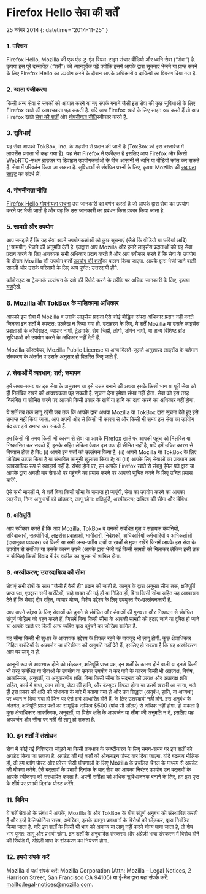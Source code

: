 # Firefox Hello सेवा की शर्तें

25 नवंबर 2014
{: datetime="2014-11-25" }

### 1. परिचय 

Firefox Hello, Mozilla की एक एंड-टु-एंड रियल-टाइम संचार वीडियो और ध्वनि सेवा (“सेवा”) है.  कृपया इस पूरे दस्तावेज़ (“शर्तें”) को ध्यानपूर्वक पढ़ें क्योंकि इसमें आपके द्वारा सूचनाएं भेजने या प्राप्त करने के लिए Firefox Hello का उपयोग करने के दौरान आपके अधिकारों व दायित्वों का विवरण दिया गया है.

### 2. खाता पंजीकरण

किसी अन्य सेवा से संपर्कों को आयात करने या नए संपर्क बनाने जैसी इस सेवा की कुछ सुविधाओं के लिए Firefox खाते की आवश्यकता पड़ सकती है.  यदि आप Firefox खाते के लिए साइन अप करते हैं तो आप Firefox खाते [सेवा की शर्तों](https://www.mozilla.org/en-US/about/legal/terms/services) और [गोपनीयता नीति](https://www.mozilla.org/en-US/privacy/firefox-cloud)स्वीकार करते हैं.

### 3. सुविधाएं

यह सेवा आपको TokBox, Inc. के सहयोग से प्रदान की जाती है (ToxBox को इस दस्तावेज में लायसेंस प्रदाता भी कहा गया है).  यह सेवा Firefox में एकीकृत है इसलिए आप Firefox और किसी WebRTC-सक्षम ब्राउज़र या डिवाइस उपयोगकर्ताओं के बीच आसानी से ध्वनि या वीडियो कॉल कर सकते हैं.  सेवा में परिवर्तन किया जा सकता है.  सुविधाओं से संबंधित प्रश्नों के लिए, कृपया Mozilla की [सहायता साइट](https://support.mozilla.org/products/firefox) का संदर्भ लें. 

### 4. गोपनीयता नीति

[Firefox Hello गोपनीयता सूचना](https://www.mozilla.org/privacy/) उस जानकारी का वर्णन करती है जो आपके द्वारा सेवा का उपयोग करने पर भेजी जाती है और यह कि उस जानकारी का प्रबंधन किस प्रकार किया जाता है.

### 5. सामग्री और उपयोग 

आप समझते हैं कि यह सेवा अपने उपयोगकर्ताओं को कुछ सूचनाएं (जैसे कि वीडियो या छवियां आदि) ("सामग्री") भेजने की अनुमति देती है.  एतद्वारा आप Mozilla और हमारे लाइसेंस प्रदाताओं को यह सेवा प्रदान करने के लिए आवश्यक सभी अधिकार प्रदान करते हैं और आप स्वीकार करते हैं कि सेवा के उपयोग के दौरान Mozilla की उपयोग शर्तों [उपयोग की शर्तों](https://www.mozilla.org/about/legal/acceptable-use)का पालन किया जाएगा. आपके द्वारा भेजी जाने वाली सामग्री और उसके परिणामों के लिए आप पूर्णत: उत्तरदायी होंगे. 

कॉपीराइट या ट्रेडमार्क उल्लंघन के दावे की रिपोर्ट करने के तरीके पर अधिक जानकारी के लिए, कृपया [यहां](https://www.mozilla.org/about/legal/report-abuse/)देखें.

### 6. Mozilla और TokBox के मालिकाना अधिकार

आपको इस सेवा में Mozilla व उसके लाइसेंस प्रदाता ऐसे कोई बौद्धिक संपदा अधिकार प्रदान नहीं करते जिनका इन शर्तों में स्पष्टत: उल्लेख न किया गया हो.  उदाहरण के लिए, ये शर्तें Mozilla या उसके लाइसेंस प्रदाताओं के कॉपीराइट, व्यापार नामों, ट्रेडमार्क, सेवा चिह्नों, लोगो, डोमेन नामों, या अन्य विशिष्ट ब्रांड सुविधाओं को उपयोग करने के अधिकार नहीं देती हैं.  

Mozilla सॉफ्टवेयर, Mozilla Public License या अन्य मिलते-जुलते अनुज्ञाप्रद लाइसेंस के वर्तमान संस्करण के अंतर्गत व उसके अनुसार ही वितरित किए जाते हैं.

### 7. सेवाओं में व्यवधान; शर्त; समापन

हमें समय-समय पर इस सेवा के अनुरक्षण या इसे उन्नत बनाने की अथवा इसके किसी भाग या पूरी सेवा को ही निलंबित रखने की आवश्यकता पड़ सकती है. सूचना देना हमेशा संभव नहीं होता. सेवा को इस तरह निलंबित या सीमित करने पर आपको किसी प्रकार के खर्चे या हानि का दावा करने का अधिकार नहीं होगा.

ये शर्तें तब तक लागू रहेंगी जब तक कि आपके द्वारा अथवा Mozilla या TokBox द्वारा सूचना देते हुए इसे समाप्त नहीं किया जाता. आप अपनी ओर से किसी भी कारण से और किसी भी समय इस सेवा का उपयोग बंद कर इसे समाप्त कर सकते हैं.

हम किसी भी समय किसी भी कारण से सेवा या आपके Firefox खाते पर आपकी पहुंच को निलंबित या निष्कासित कर सकते हैं, इसके सहित लेकिन केवल इस तक ही सीमित नहीं है, यदि हमें उचित कारण से विश्वास होता है कि: (i) आपने इन शर्तों को उल्लंघन किया है, (ii) आपने Mozilla या TokBox के लिए जोख़िम उत्पन्न किया है या संभावित कानूनी खुलासा किया है; या (iii) आपके लिए सेवाओं का प्रावधान अब व्यावसायिक रूप से व्यवहार्य नहीं है. संभव होने पर, हम आपके Firefox खाते से संबद्ध ईमेल पते द्वारा या आपके द्वारा अगली बार सेवाओं पर पहुंचने का प्रयास करने पर आपको सूचित करने के लिए उचित प्रयास करेंगे.

ऐसे सभी मामलों में, ये शर्तें बिना किसी सीमा के समाप्त हो जाएंगी, सेवा का उपयोग करने का आपका लाइसेंस, निम्न अनुभागों को छोड़कर, लागू रहेगा: क्षतिपूर्ति, अस्वीकरण; दायित्व की सीमा और विविध.

### 8. क्षतिपूर्ति

आप स्वीकार करते हैं कि आप Mozilla, TokBox व उनकी संबंधित मूल व सहायक कंपनियों,  संविदाकारों, सहयोगियों, लाइसेंस प्रदाताओं, भागीदारों, निदेशकों, अधिकारियों कर्मचारियों व अभिकर्ताओं (दावामुक्त पक्षकार) को किसी या सभी अन्य-पक्षीय दावों या खर्चों से मुक्त रखेंगे जिनमें आपके इस सेवा के उपयोग से संबंधित या उसके कारण उपजे (आपके द्वारा भेजी गई किसी सामग्री को मिलाकर लेकिन इसी तक न सीमित) किसी विवाद में देय वकील का शुल्क भी शामिल होगा.

### 9. अस्वीकरण; उत्तरदायित्व की सीमा

सेवाएं सभी दोषों के साथ "जैसी हैं वैसी ही"  प्रदान की जाती हैं. कानून के द्वारा अनुमत सीमा तक, क्षतिपूर्ति प्राप्त पक्ष, एतद्वारा सभी वारंटियों, चाहे व्यक्त की गई हों या निहित हों, बिना किसी सीमा सहित यह आश्वासन देते हैं कि सेवाएं दोष रहित, व्यापार योग्य, विशेष उद्देश्य के लिए उपयुक्त गैर-उल्लंघनकारी हैं.

आप अपने उद्देश्य के लिए सेवाओं को चुनने से संबंधित और सेवाओं की गुणवत्ता और निष्पादन से संबंधित संपूर्ण जोख़िम को वहन करते हैं, जिसमें बिना किसी सीमा के आपकी सामग्री को हटाए जाने या दूषित हो जाने या आपके खाते पर किसी अन्य व्यक्ति द्वारा पहुंचने का जोख़िम शामिल है.

यह सीमा किसी भी सुधार के आवश्यक उद्देश्य के विफल रहने के बावजूद भी लागू होगी. कुछ क्षेत्राधिकार निहित वारंटियों के अपवर्जन या परिसीमन की अनुमति नहीं देते हैं, इसलिए हो सकता है कि यह अस्वीकरण आप पर लागू न हो.

कानूनी रूप से आवश्‍यक होने को छोड़कर, क्षतिपूर्ति प्राप्त पक्ष, इन शर्तों के कारण होने वाली या इनसे किसी भी तरह संबंधित या सेवाओं के उपयोग या उनका उपयोग न कर पाने के कारण किसी भी अप्रत्यक्ष, विशेष, आकस्मिक, अनुवर्ती, या अनुकरणीय क्षति, बिना किसी सीमा के सद्भाव की प्रत्यक्ष और अप्रत्यक्ष क्षति सहित, कार्य में बाधा, लाभ खोना, डेटा की हानि, और कंप्‍यूटर विफल होना या उसमें खराबी आ जाना, भले ही इस प्रकार की क्षति की संभावना के बारे में बताया गया हो और उन सिद्धांत (अनुबंध, हानि, या अन्यथा) पर ध्यान न दिया गया हो जिन पर ऐसे दावे आधारित होते हैं, के लिए उत्तरदायी नहीं होंगे. इस अनुबंध के अंतर्गत, क्षतिपूर्ति प्राप्त पक्षों का सामूहिक दायित्व $500 (पांच सौ डॉलर) से अधिक नहीं होगा. हो सकता है कुछ क्षेत्राधिकार आकस्मिक, अनुवर्ती, या विशेष क्षति के अपवर्जन या सीमा की अनुमति न दें, इसलिए यह अपवर्जन और सीमा पर नहीं भी लागू हो सकता है.

### 10. इन शर्तों में संशोधन

सेवा में कोई नई विशिष्टता जोड़ने या किसी प्रावधान के स्पष्टीकरण के लिए समय-समय पर इन शर्तों को अपडेट किया जा सकता है. अपडेट की गई शर्तों को ऑनलाइन पोस्ट कर दिया जाएगा. यदि बदलाव मौलिक हों, तो हम ब्लॉग पोस्ट और फ़ोरम जैसी घोषणाओं के लिए Mozilla के प्रचलित चैनल के माध्यम से अपडेट की घोषणा करेंगे. ऐसे बदलावों के प्रभावी दिनांक के बाद सेवा का आपका निरंतर उपयोग उन बदलावों के आपके स्वीकरण को संस्थापित करता है. अपनी समीक्षा को अधिक सुविधाजनक बनाने के लिए, हम इस पृष्ठ के शीर्ष पर प्रभावी दिनांक पोस्ट करेंगे.

### 11. विविध

ये शर्तें सेवाओं के संबंध में आपके, Mozilla के और TokBox के बीच संपूर्ण अनुबंध को संस्थापित करती हैं और इन्हें कैलिफ़ोर्निया राज्य, अमेरिका, इसके कानून प्रावधानों के विरोधों को छोड़कर, द्वारा नियंत्रित किया जाता है. यदि इन शर्तों के किसी भी भाग को अमान्य या लागू नहीं करने योग्य पाया जाता है, तो शेष भाग पूर्णत: लागू और प्रभावी रहेगा. इन शर्तों के अनुवादित संस्करण और अंग्रेज़ी भाषा संस्करण में विरोध होने की स्थिति में, अंग्रेज़ी भाषा के संस्करण का नियंत्रण होगा.

### 12. हमसे संपर्क करें

Mozilla से यहां संपर्क करें: Mozilla Corporation (Attn: Mozilla – Legal Notices, 2 Harrison Street, San Francisco CA 94105) या ई-मेल द्वारा यहां संपर्क करें: <mailto:legal-notices@mozilla.com>.
